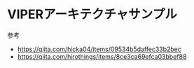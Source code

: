 # VIPERアーキテクチャサンプル
参考
* https://qiita.com/hicka04/items/09534b5daffec33b2bec
* https://qiita.com/hirothings/items/8ce3ca69efca03bbef88
